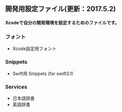 ## 開発用設定ファイル(更新：2017.5.2)

#### Xcodeで自分の開発環境を設定するためのファイルです。

### フォント
- Xcode設定用フォント  

### Snippets
- Swift用 Snippets (for swift3.1)

### Services
- 日本語辞書
- 英語辞書
